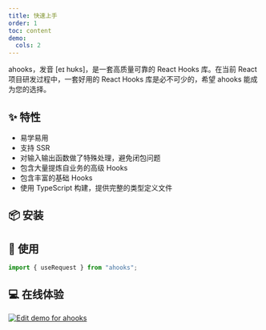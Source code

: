 ```yaml
---
title: 快速上手
order: 1
toc: content
demo:
  cols: 2
---
```


ahooks，发音 [eɪ hʊks]，是一套高质量可靠的 React Hooks 库。在当前 React 项目研发过程中，一套好用的 React Hooks 库是必不可少的，希望 ahooks 能成为您的选择。

## ✨ 特性

- 易学易用
- 支持 SSR
- 对输入输出函数做了特殊处理，避免闭包问题
- 包含大量提炼自业务的高级 Hooks
- 包含丰富的基础 Hooks
- 使用 TypeScript 构建，提供完整的类型定义文件

## 📦 安装

<InstallDependencies npm="$ npm install --save ahooks" yarn="$ yarn add ahooks" pnpm="$ pnpm add ahooks" bun="$ bun add ahooks"></InstallDependencies>

## 🔨 使用

```ts
import { useRequest } from "ahooks";
```

## 💻 在线体验

[![Edit demo for ahooks](https://codesandbox.io/static/img/play-codesandbox.svg)](https://codesandbox.io/s/demo-for-ahooks-forked-fg79k?file=/src/App.js)
